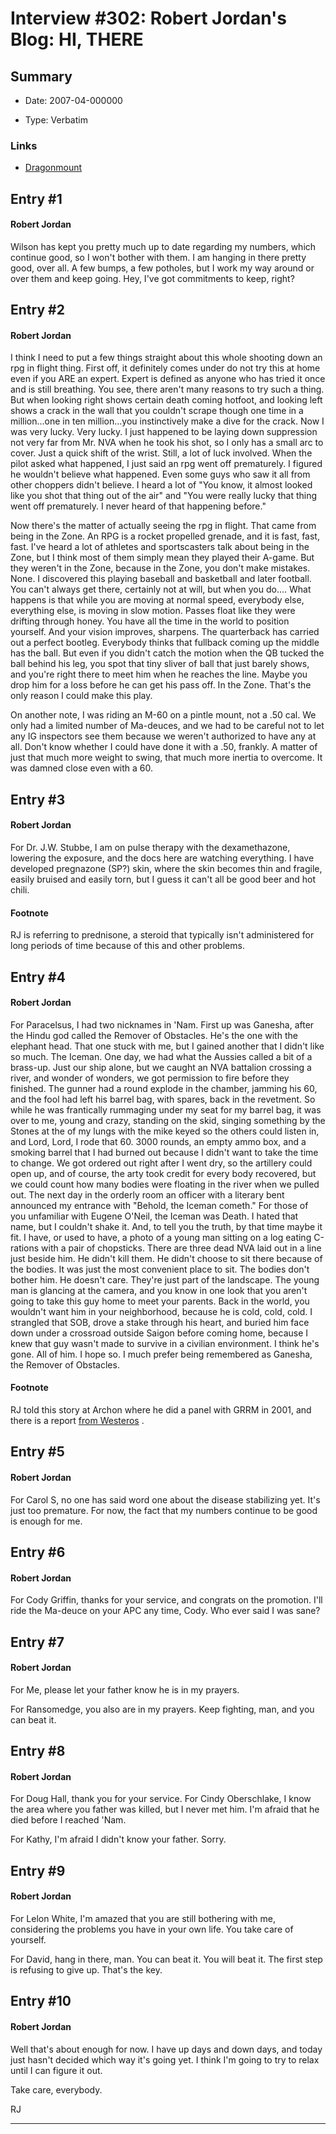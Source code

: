 # Interview #302: Robert Jordan's Blog: HI, THERE

## Summary

- Date: 2007-04-000000

- Type: Verbatim

### Links

- [Dragonmount](http://www.dragonmount.com/forums/blog/4/entry-375-hi-there/)


## Entry #1

#### Robert Jordan

Wilson has kept you pretty much up to date regarding my numbers, which continue good, so I won't bother with them. I am hanging in there pretty good, over all. A few bumps, a few potholes, but I work my way around or over them and keep going. Hey, I've got commitments to keep, right?

## Entry #2

#### Robert Jordan

I think I need to put a few things straight about this whole shooting down an rpg in flight thing. First off, it definitely comes under do not try this at home even if you ARE an expert. Expert is defined as anyone who has tried it once and is still breathing. You see, there aren't many reasons to try such a thing. But when looking right shows certain death coming hotfoot, and looking left shows a crack in the wall that you couldn't scrape though one time in a million...one in ten million...you instinctively make a dive for the crack. Now I was very lucky. Very lucky. I just happened to be laying down suppression not very far from Mr. NVA when he took his shot, so I only has a small arc to cover. Just a quick shift of the wrist. Still, a lot of luck involved. When the pilot asked what happened, I just said an rpg went off prematurely. I figured he wouldn't believe what happened. Even some guys who saw it all from other choppers didn't believe. I heard a lot of "You know, it almost looked like you shot that thing out of the air" and "You were really lucky that thing went off prematurely. I never heard of that happening before."

Now there's the matter of actually seeing the rpg in flight. That came from being in the Zone. An RPG is a rocket propelled grenade, and it is fast, fast, fast. I've heard a lot of athletes and sportscasters talk about being in the Zone, but I think most of them simply mean they played their A-game. But they weren't in the Zone, because in the Zone, you don't make mistakes. None. I discovered this playing baseball and basketball and later football. You can't always get there, certainly not at will, but when you do.... What happens is that while you are moving at normal speed, everybody else, everything else, is moving in slow motion. Passes float like they were drifting through honey. You have all the time in the world to position yourself. And your vision improves, sharpens. The quarterback has carried out a perfect bootleg. Everybody thinks that fullback coming up the middle has the ball. But even if you didn't catch the motion when the QB tucked the ball behind his leg, you spot that tiny sliver of ball that just barely shows, and you're right there to meet him when he reaches the line. Maybe you drop him for a loss before he can get his pass off. In the Zone. That's the only reason I could make this play.

On another note, I was riding an M-60 on a pintle mount, not a .50 cal. We only had a limited number of Ma-deuces, and we had to be careful not to let any IG inspectors see them because we weren't authorized to have any at all. Don't know whether I could have done it with a .50, frankly. A matter of just that much more weight to swing, that much more inertia to overcome. It was damned close even with a 60.

## Entry #3

#### Robert Jordan

For Dr. J.W. Stubbe, I am on pulse therapy with the dexamethazone, lowering the exposure, and the docs here are watching everything. I have developed pregnazone (SP?) skin, where the skin becomes thin and fragile, easily bruised and easily torn, but I guess it can't all be good beer and hot chili.

#### Footnote

RJ is referring to prednisone, a steroid that typically isn't administered for long periods of time because of this and other problems.

## Entry #4

#### Robert Jordan

For Paracelsus, I had two nicknames in 'Nam. First up was Ganesha, after the Hindu god called the Remover of Obstacles. He's the one with the elephant head. That one stuck with me, but I gained another that I didn't like so much. The Iceman. One day, we had what the Aussies called a bit of a brass-up. Just our ship alone, but we caught an NVA battalion crossing a river, and wonder of wonders, we got permission to fire before they finished. The gunner had a round explode in the chamber, jamming his 60, and the fool had left his barrel bag, with spares, back in the revetment. So while he was frantically rummaging under my seat for my barrel bag, it was over to me, young and crazy, standing on the skid, singing something by the Stones at the of my lungs with the mike keyed so the others could listen in, and Lord, Lord, I rode that 60. 3000 rounds, an empty ammo box, and a smoking barrel that I had burned out because I didn't want to take the time to change. We got ordered out right after I went dry, so the artillery could open up, and of course, the arty took credit for every body recovered, but we could count how many bodies were floating in the river when we pulled out. The next day in the orderly room an officer with a literary bent announced my entrance with "Behold, the Iceman cometh." For those of you unfamiliar with Eugene O'Neil, the Iceman was Death. I hated that name, but I couldn't shake it. And, to tell you the truth, by that time maybe it fit. I have, or used to have, a photo of a young man sitting on a log eating C-rations with a pair of chopsticks. There are three dead NVA laid out in a line just beside him. He didn't kill them. He didn't choose to sit there because of the bodies. It was just the most convenient place to sit. The bodies don't bother him. He doesn't care. They're just part of the landscape. The young man is glancing at the camera, and you know in one look that you aren't going to take this guy home to meet your parents. Back in the world, you wouldn't want him in your neighborhood, because he is cold, cold, cold. I strangled that SOB, drove a stake through his heart, and buried him face down under a crossroad outside Saigon before coming home, because I knew that guy wasn't made to survive in a civilian environment. I think he's gone. All of him. I hope so. I much prefer being remembered as Ganesha, the Remover of Obstacles.

#### Footnote

RJ told this story at Archon where he did a panel with GRRM in 2001, and there is a report
[from Westeros](http://www.theoryland.com/intvmain.php?i=651#3)
.

## Entry #5

#### Robert Jordan

For Carol S, no one has said word one about the disease stabilizing yet. It's just too premature. For now, the fact that my numbers continue to be good is enough for me.

## Entry #6

#### Robert Jordan

For Cody Griffin, thanks for your service, and congrats on the promotion. I'll ride the Ma-deuce on your APC any time, Cody. Who ever said I was sane?

## Entry #7

#### Robert Jordan

For Me, please let your father know he is in my prayers.

For Ransomedge, you also are in my prayers. Keep fighting, man, and you can beat it.

## Entry #8

#### Robert Jordan

For Doug Hall, thank you for your service. For Cindy Oberschlake, I know the area where you father was killed, but I never met him. I'm afraid that he died before I reached 'Nam.

For Kathy, I'm afraid I didn't know your father. Sorry.

## Entry #9

#### Robert Jordan

For Lelon White, I'm amazed that you are still bothering with me, considering the problems you have in your own life. You take care of yourself.

For David, hang in there, man. You can beat it. You will beat it. The first step is refusing to give up. That's the key.

## Entry #10

#### Robert Jordan

Well that's about enough for now. I have up days and down days, and today just hasn't decided which way it's going yet. I think I'm going to try to relax until I can figure it out.

Take care, everybody.

RJ


---

